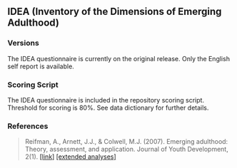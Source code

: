 ## IDEA (Inventory of the Dimensions of Emerging Adulthood)

### Versions
The IDEA questionnaire is currently on the original release. Only the English self report is available.


### Scoring Script
The IDEA questionnaire is included in the repository scoring script. Threshold for scoring is 80%. See data dictionary for further details.


### References
> Reifman, A., Arnett, J.J., & Colwell, M.J. (2007). Emerging adulthood: Theory, assessment, and application. Journal of Youth Development, 2(1). [[link]](https://jyd.pitt.edu/ojs/jyd/article/view/359) [[extended analyses]](https://www.researchgate.net/publication/301689240_The_IDEA_Inventory_of_the_Dimensions_of_Emerging_Adulthood_Extended_analyses_to_accompany_Reifman_Arnett_Colwell_2007_Journal_of_Youth_Development)